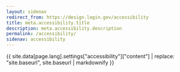 ```yaml
---
layout: sidenav
redirect_from: https://design.login.gov/accessibility
title: meta.accessibility.title
description: meta.accessibility.description
permalink: /accessibility/
sidenav: accessibility
---
```


{{ site.data[page.lang].settings["accessibility"]["content"] | replace: "site.baseurl", site.baseurl | markdownify }}
